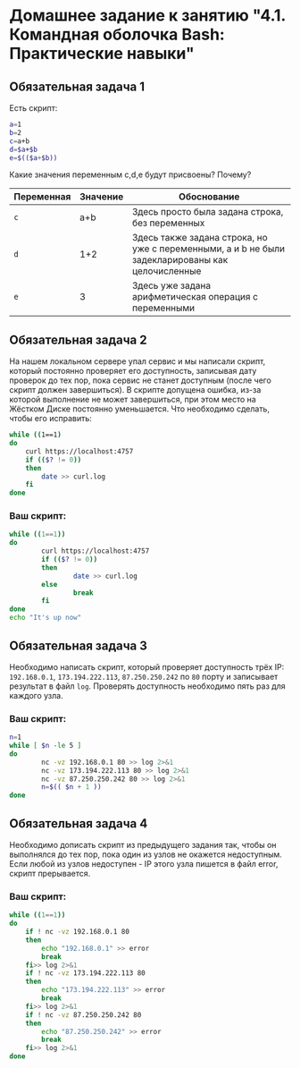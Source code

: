 # Домашнее задание к занятию "4.1. Командная оболочка Bash: Практические навыки"

## Обязательная задача 1

Есть скрипт:
```bash
a=1
b=2
c=a+b
d=$a+$b
e=$(($a+$b))
```

Какие значения переменным c,d,e будут присвоены? Почему?

| Переменная  | Значение | Обоснование |
| ------------- | ------------- | ------------- |
| `c`  | a+b  | Здесь просто была задана строка, без переменных | 
| `d`  | 1+2  | Здесь также задана строка, но уже с переменными, a и b не были задекларированы как целочисленные | 
| `e`  | 3  | Здесь уже задана арифметическая операция с переменными |


## Обязательная задача 2
На нашем локальном сервере упал сервис и мы написали скрипт, который постоянно проверяет его доступность, записывая дату проверок до тех пор, пока сервис не станет доступным (после чего скрипт должен завершиться). В скрипте допущена ошибка, из-за которой выполнение не может завершиться, при этом место на Жёстком Диске постоянно уменьшается. Что необходимо сделать, чтобы его исправить:
```bash
while ((1==1)
do
	curl https://localhost:4757
	if (($? != 0))
	then
		date >> curl.log
	fi
done
```

### Ваш скрипт:
```bash
while ((1==1))
do
        curl https://localhost:4757
        if (($? != 0))
        then
                date >> curl.log
        else
                break
        fi
done
echo "It's up now"
```

## Обязательная задача 3
Необходимо написать скрипт, который проверяет доступность трёх IP: `192.168.0.1`, `173.194.222.113`, `87.250.250.242` по `80` порту и записывает результат в файл `log`. Проверять доступность необходимо пять раз для каждого узла.

### Ваш скрипт:
```bash
n=1
while [ $n -le 5 ]
do
        nc -vz 192.168.0.1 80 >> log 2>&1
        nc -vz 173.194.222.113 80 >> log 2>&1
        nc -vz 87.250.250.242 80 >> log 2>&1
        n=$(( $n + 1 ))
done
```

## Обязательная задача 4
Необходимо дописать скрипт из предыдущего задания так, чтобы он выполнялся до тех пор, пока один из узлов не окажется недоступным. Если любой из узлов недоступен - IP этого узла пишется в файл error, скрипт прерывается.

### Ваш скрипт:
```bash
while ((1==1))
do
	if ! nc -vz 192.168.0.1 80
	then
		echo "192.168.0.1" >> error
		break
	fi>> log 2>&1
	if ! nc -vz 173.194.222.113 80
	then
		echo "173.194.222.113" >> error
		break
	fi>> log 2>&1
	if ! nc -vz 87.250.250.242 80
	then
		echo "87.250.250.242" >> error
		break
	fi>> log 2>&1
done
```
